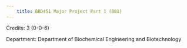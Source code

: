 ```yaml
---
    title: BBD451 Major Project Part 1 (BB1)
---
```

Credits: 3 (0-0-6)

Department: Department of Biochemical Engineering and Biotechnology


